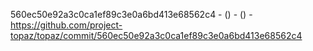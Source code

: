 560ec50e92a3c0ca1ef89c3e0a6bd413e68562c4 -  () -  () - https://github.com/project-topaz/topaz/commit/560ec50e92a3c0ca1ef89c3e0a6bd413e68562c4
